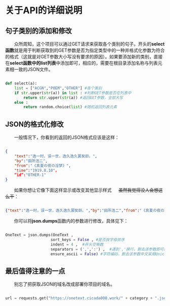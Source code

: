 # 关于API的详细说明

## 句子类别的添加和修改

&emsp;&emsp;众所周知，这个项目可以通过GET请求来获取各个类别的句子。开头的**select函数**就是用于判断获取到的GET参数是否为指定类型中的一种并格式化参数为符合的格式（这就是对GET参数大小写没有要求的原因）。如果要添加新的类别，直接在**select函数中的list列表**中添加即可，相应的，需要在根目录添加名称与列表元素相一致的JSON文件。

```python

def select(a):
    list = ["ACGN","POEM","OTHER"] #各个类别
    if str.upper(str(a)) in list : #判断GET参数是否在列表中
        return str.upper(str(a)) #返回GET参数，全部大写
    else :
        return random.choice(list) #随机返回列表元素

```

## JSON的格式化修改

&emsp;&emsp;一般情况下，你看到的返回的JSON格式应该是这样：

```json

{
    "text":"逸一时，误一世，逸久逸久罢矣龄。",
    "by":"田所浩二",
    "from":"《真夏の夜の淫梦》",
    "time":"1919.8.10"，
    “id”:"OTHER-1"
}

```
&emsp;&emsp;如果你想让它像下面这样显示或改变其他显示样式 &emsp; ~~虽然我觉得没人会想这么干~~：

```json

{"text":"逸一时，误一世，逸久逸久罢矣龄。","by":"田所浩二","from":"《真夏の夜の淫梦》","time":"1919.8.10","id":"OTHER-1"}

```

&emsp;&emsp;你可以将**json.dumps**函数内的参数进行修改，具体见下：

```python

OneText = json.dumps(OneText , 
                    sort_keys = False , #是否按字母排序
                    indent = 4 ,  #开头空格数
                    separators = (',',':') ,  #遇到','换行，删去该参数即可返回上方JSON格式
                    ensure_ascii = False) #字符编码，删去该参数中文采用Unicode编码

```

## 最后值得注意的一点

&emsp;&emsp;别忘了把获取JSON的域名改成部署你项目的域名。

```python

url = requests.get("https://onetext.cicada000.work/" + category + ".json") #没错就是这里

```

